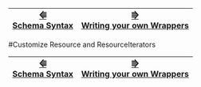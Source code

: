 | [⭅ </br> Schema Syntax](schema_syntax.md) | [⭆ </br>Writing your own Wrappers](wrappers.md) |
|----------|----------|
#Customize Resource and ResourceIterators


| [⭅ </br> Schema Syntax](schema_syntax.md) | [⭆ </br>Writing your own Wrappers](wrappers.md) |
|----------|----------|
